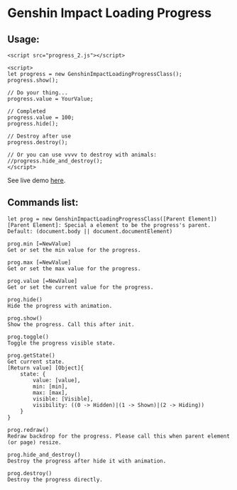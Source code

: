 # Genshin Impact Loading Progress
## Usage:

`<script src="progress_2.js"></script>`

```
<script>
let progress = new GenshinImpactLoadingProgressClass();
progress.show();

// Do your thing...
progress.value = YourValue;

// Completed
progress.value = 100;
progress.hide();

// Destroy after use
progress.destroy();

// Or you can use vvvv to destroy with animals:
//progress.hide_and_destroy();
</script>
```

See live demo [here](https://shc0743.github.io/test/demo/GenshinImpactLoadingProgress/).

## Commands list:

```
let prog = new GenshinImpactLoadingProgressClass([Parent Element])
[Parent Element]: Special a element to be the progress's parent. Default: (document.body || document.documentElement)
```

```
prog.min [=NewValue]
Get or set the min value for the progress.
```
```
prog.max [=NewValue]
Get or set the max value for the progress.
```
```
prog.value [=NewValue]
Get or set the current value for the progress.
```

```
prog.hide()
Hide the progress with animation.
```
```
prog.show()
Show the progress. Call this after init.
```
```
prog.toggle()
Toggle the progress visible state.
```
```
prog.getState()
Get current state.
[Return value] [Object]{
    state: {
        value: [value],
        min: [min],
        max: [max],
        visible: [Visible],
        visibility: ((0 -> Hidden)|(1 -> Shown)|(2 -> Hiding))
    }
}
```
```
prog.redraw()
Redraw backdrop for the progress. Please call this when parent element (or page) resize.
```
```
prog.hide_and_destroy()
Destroy the progress after hide it with animation.
```
```
prog.destroy()
Destroy the progress directly.
```

